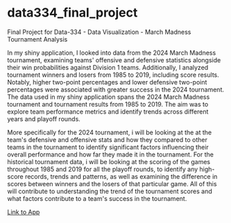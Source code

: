 # data334_final_project
Final Project for Data-334 - Data Visualization - March Madness Tournament Analysis


  In my shiny application, I looked into data from the 2024 March Madness tournament, examining teams' offensive and defensive statistics alongside their win probabilities against Division 1 teams. Additionally, I analyzed tournament winners and losers from 1985 to 2019, including score results. Notably, higher two-point percentages and lower defensive two-point percentages were associated with greater success in the 2024 tournament. The data used in my shiny application spans the 2024 March Madness tournament and tournament results from 1985 to 2019. The aim was to explore team performance metrics and identify trends across different years and playoff rounds.

  More specifically for the 2024 tournament, i will be looking at the at the team's defensive and offensive stats and how they compared to other teams in the tournament to identify significant factors influencing their overall performance and how far they made it in the tournament. For the historical tournament data, i will be looking at the scoring of the games throughout 1985 and 2019 for all the playoff rounds, to identify any high-score records, trends and patterns, as well as examining the difference in scores between winners and the losers of that particular game. All of this will contribute to understanding the trend of the tournament scores and what factors contribute to a team's success in the tournament.

[Link to App](https://mjmasl01.shinyapps.io/data334_final_project_March_Madness/)







